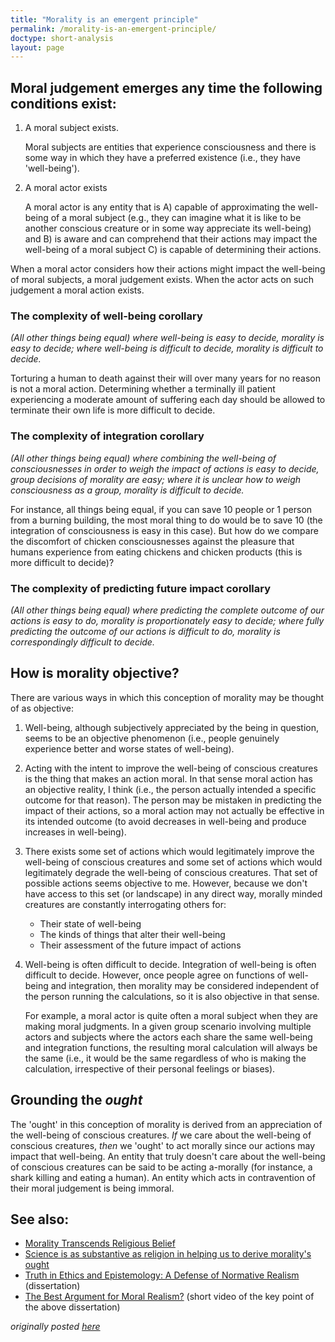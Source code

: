 ```yaml
---
title: "Morality is an emergent principle"
permalink: /morality-is-an-emergent-principle/
doctype: short-analysis
layout: page
---
```


## Moral judgement emerges any time the following conditions exist:

1. A moral subject exists.

    Moral subjects are entities that experience consciousness and there is some way in which they have a preferred existence (i.e., they have 'well-being').

2. A moral actor exists

    A moral actor is any entity that is A) capable of approximating the well-being of a moral subject (e.g., they can imagine what it is like to be another conscious creature or in some way appreciate its well-being) and B) is aware and can comprehend that their actions may impact the well-being of a moral subject C) is capable of determining their actions.

When a moral actor considers how their actions might impact the well-being of moral subjects, a moral judgement exists.  When the actor acts on such judgement a moral action exists.

### The complexity of well-being corollary

_(All other things being equal) where well-being is easy to decide, morality is easy to decide; where well-being is difficult to decide, morality is difficult to decide._

Torturing a human to death against their will over many years for no reason is not a moral action.  Determining whether a terminally ill patient experiencing a moderate amount of suffering each day should be allowed to terminate their own life is more difficult to decide.

### The complexity of integration corollary

_(All other things being equal) where combining the well-being of consciousnesses in order to weigh the impact of actions is easy to decide, group decisions of morality are easy; where it is unclear how to weigh consciousness as a group, morality is difficult to decide._

For instance, all things being equal, if you can save 10 people or 1 person from a burning building, the most moral thing to do would be to save 10 (the integration of consciousness is easy in this case).  But how do we compare the discomfort of chicken consciousnesses against the pleasure that humans experience from eating chickens and chicken products (this is more difficult to decide)?

### The complexity of predicting future impact corollary

_(All other things being equal) where predicting the complete outcome of our actions is easy to do, morality is proportionately easy to decide; where fully predicting the outcome of our actions is difficult to do, morality is correspondingly difficult to decide._

## How is morality objective?

There are various ways in which this conception of morality may be thought of as objective:

1. Well-being, although subjectively appreciated by the being in question, seems to be an objective phenomenon (i.e., people genuinely experience better and worse states of well-being).
2. Acting with the intent to improve the well-being of conscious creatures is the thing that makes an action moral. In that sense moral action has an objective reality, I think (i.e., the person actually intended a specific outcome for that reason). The person may be mistaken in predicting the impact of their actions, so a moral action may not actually be effective in its intended outcome (to avoid decreases in well-being and produce increases in well-being).
3. There exists some set of actions which would legitimately improve the well-being of conscious creatures and some set of actions which would legitimately degrade the well-being of conscious creatures. That set of possible actions seems objective to me.  However, because we don't have access to this set (or landscape) in any direct way, morally minded creatures are constantly interrogating others for:
    * Their state of well-being
    * The kinds of things that alter their well-being
    * Their assessment of the future impact of actions

4. Well-being is often difficult to decide.  Integration of well-being is often difficult to decide.  However, once people agree on functions of well-being and integration, then morality may be considered independent of the person running the calculations, so it is also objective in that sense.

    For example, a moral actor is quite often a moral subject when they are making moral judgments.  In a given group scenario involving multiple actors and subjects where the actors each share the same well-being and integration functions, the resulting moral calculation will always be the same (i.e., it would be the same regardless of who is making the calculation, irrespective of their personal feelings or biases).

## Grounding the _ought_

The 'ought' in this conception of morality is derived from an appreciation of the well-being of conscious creatures.  _If_ we care about the well-being of conscious creatures, _then_ we 'ought' to act morally since our actions may impact that well-being.  An entity that truly doesn't care about the well-being of conscious creatures can be said to be acting a-morally (for instance, a shark killing and eating a human).  An entity which acts in contravention of their moral judgement is being immoral.

## See also:

* [Morality Transcends Religious Belief](https://faenrandir.github.io/a_careful_examination/morality-transcends-religious-belief/)
* [Science is as substantive as religion in helping us to derive morality's ought](https://faenrandir.github.io/a_careful_examination/science-vs-religion-in-deriving-moralitys-ought/)
* [Truth in Ethics and Epistemology: A Defense of Normative Realism](https://www.academia.edu/823793/Truth_in_Ethics_and_Epistemology_A_Defense_of_Normative_Realism) (dissertation)
* [The Best Argument for Moral Realism?](https://www.youtube.com/watch?v=2bFfDwvbKP8) (short video of the key point of the above dissertation)

*originally posted [here](https://www.reddit.com/r/MormonDoctrine/comments/89kb1f/claim_morality_is_an_emergent_principle/)*


